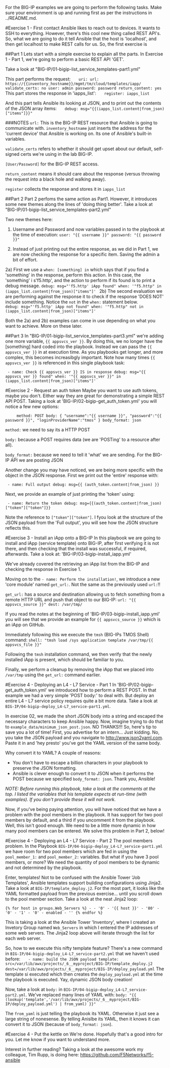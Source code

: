 For the BIG-IP examples we are going to perform the following tasks. Make sure your environment is up and running first as per the instructions in ../README.md.

#Exercise 1 - First contact
Ansible likes to reach out to devices. It wants to SSH to everything. However, there's this cool new thing called REST API's. So, what we are going to do it tell Ansible that the host is 'localhost', and then get localhost to make REST calls for us. So, the first exercise is  

##Part 1
Lets start with a simple exercise to explain all the parts. In Exercise 1 - Part 1, we're going to perform a basic REST API 'GET'.

Take a look at "BIG-IP/01-bigip-list_service_templates-part1.yml"

This part performs the request:
`    uri:
      url: https://{{inventory_hostname}}/mgmt/tm/cloud/templates/iapp/
      validate_certs: no
      user: admin
      password: password
      return_content: yes
`
This part stores the response in 'iapps_list':
`    register: iapps_list
`

And this part tells Ansible its looking at JSON, and to print out the contents of the JSON array items:
`    debug: msg="{{(iapps_list.content|from_json)["items"]}}"
`

###NOTES
`url:` This is the BIG-IP REST resource that Ansible is going to communicate with. `inventory_hostname` just inserts the address for the 'current device' that Ansible is working on. Its one of Ansible's built-in variables.

`validate_certs` refers to whether it should get upset about our default, self-signed certs we're using in the lab BIG-IP.

`[User/Password]` for the BIG-IP REST access.

`return_content` means it should care about the response (versus throwing the request into a black hole and walking away).

`register` collects the response and stores it in `iapps_list`


##Part 2
Part 2 perfoms the same action as Part1. However, it introduces some new themes along the lines of 'doing thing better'.
Take a look at "BIG-IP/01-bigip-list_service_templates-part2.yml"

Two new themes here:
1) Username and Password and now variables passed in to the playbook at the time of execution:
`user: "{{ username }}"
password: "{{ password }}"`

2) Instead of just printing out the entire response, as we did in Part 1, we are now checking the response for a specific item. Saving the admin a bit of effort.

2a) First we use a `when: [something] in` which says that if you find a 'something' in the response, perform this action. In this case, the 'something' i s'f5.http', and the action to perform if its found is to print a debug message.
`debug: msg="'f5.http' iApp found"
when: '"f5.http" in (iapps_list.content|from_json)["items"]'
`
2b) The second evaluation we are performing against the response it to check if the response 'DOES NOT' include something. Notice the `not` in the `when:` statement below.  
`debug: msg="'f5.http' iApp not found"
when: '"f5.http" not in (iapps_list.content|from_json)["items"]'
`

Both the 2a) and 2b) examples can come in use depending on what you want to achieve. More on these later.

##Part 3
In "BIG-IP/01-bigip-list_service_templates-part3.yml" we're adding one more variable, `{{ appsvcs_ver }}`. By doing this, we no longer have the [something] hard coded into the playbook. Instead we can pass the `{{ appsvcs_ver }}` in at execution time. As you playbooks get longer, and more complex, this becomes increasibgly important. Note how many times `{{ appsvcs_ver }}` is referenced in this single playbook task:

`  - name: Check {{ appsvcs_ver }} IS in response
    debug: msg="{{ appsvcs_ver }} found"
    when: '"{{ appsvcs_ver }}" in (iapps_list.content|from_json)["items"]'
`

#Exercise 2 - Request an auth token
Maybe you want to use auth tokens, maybe you don't. Either way they are great for demonstrating a simple REST API POST. Taking a look at 'BIG-IP/02-bigip-get_auth_token.yml' you will notice a few new options:

`      method: POST
      body: { "username":"{{ username }}", "password":"{{ password }}", "loginProviderName":"tmos" }
      body_format: json
`

`method:` we need to say its a HTTP POST

`body:` because a POST requires data (we are 'POSTing' to a resource after all).

`body_format:` because we need to tell it 'what' we are sending. For the BIG-IP API we are posting JSON

Another change you may have noticed, we are being more specific with the object in the JSON response. First we print out the 'entire' response with:

`  - name: Full output
    debug: msg={{ (auth_token.content|from_json) }}
`

Next, we provide an example of just printing the 'token' using:

`  - name: Return the token
    debug: msg={{(auth_token.content|from_json)["token"]["token"]}}
`

Note the reference to `["token"]["token"]`. I fyou look at the structure of the JSON payload from the 'Full output', you will see how the JSON structure reflects this.


#Exercise 3 - Install an iApp onto a BIG-IP
In this playbook we are going to install and iApp (service template) onto BIG-IP, after first verifying it is not there, and then checking that the install was successful, if required, afterwards. Take a look at: 'BIG-IP/03-bigip-install_iapp.yml'

We've already covered the retrieving an iApp list from the BIG-IP and checking the response in Exercise 1.

Moving on to the `- name: Perform the installation!`, we introduce a new 'core module' named `get_url:`. Not the same as the previously used `url:`!!

`get_url:` has a source and destination allowing us to fetch something from a remote HTTP URL and push that object to our BIG-IP:
`url: "{{ appsvcs_source }}"
dest: /var/tmp/
`

If you read the notes at the beginning of 'BIG-IP/03-bigip-install_iapp.yml' you will see that we provide an example for `{{ appsvcs_source }}` which is an iApp on GitHub.

Immediately following this we execute the `tmsh` (BIG-IPs TMOS Shell) command: `shell: "tmsh load /sys application template /var/tmp/{{ appsvcs_file }}"`

Following the `tmsh` installation command, we then verify that the newly installed iApp is present, which should be familiar to you.

Finally, we perform a cleanup by removing the iApp that we placed into `/var/tmp` using the `get_url:` command earlier.

#Exercise 4 - Deploying an L4 - L7 Service - Part 1
In 'BIG-IP/02-bigip-get_auth_token.yml' we introduced how to perform a REST POST. In that example we had a very simple 'POST body:' to deal with. But deploy an entire L4 - L7 service policy requires quite a bit more data. Take a look at `BIG-IP/04-bigip-deploy_L4-L7_service-part1.yml`.

In exercise 02, we made the short JSON body into a string and escaped the necessary characters to keep Ansible happy. Now, imagine trying to do that to `example_data/minimum_json_post.json`. NO THANKS!!! So, here's tip to save you a lot of time! First, you advertise for an intern... Just kidding. No, you take the JSON payload and you navigate to http://www.json2yaml.com. Paste it in and 'hey presto' you've got the YAML version of the same body.

Why convert it to YAML? A couple of reasons:
* You don't have to escape a billion characters in your playbook to preserve the JSON formatting.
* Ansible is clever enough to convert it to JSON when it performs the POST because we specified `body_format: json`. Thank you, Ansible!

*NOTE: Before running this playbook, take a look at the comments at the top. I listed the variables that his template expects at run-time (with examples). If you don't provide these it will not work.*

Now, if you've being paying attention, you will have noticed that we have a problem with the pool members in the playbook. It has support for two pool members by default, and a third if you uncomment it from the playbook. Well, this isn't good enough. We need to be a little more dynamic in how many pool members can be entered. We solve this problem in Part 2, below!

#Exercise 4 - Deploying an L4 - L7 Service - Part 2
The pool members problem. In the Playbook `BIG-IP/04-bigip-deploy_L4-L7_service-part1.yml` we have room for two pool members which are fed in using the `pool_member_1:` and `pool_member_2:` variables. But what if you have 3 pool members, or more? We need the quantity of pool members to be dynamic and not determined by the playbook.

Enter, templates! Not to be confused with the Ansible Tower 'Job Templates', Ansible templates support building configurations using Jinja2. Take a look at `BIG-IP/template_deploy.j2`. For the most part, it looks like the YAML formatted payload from the previous exercise... until you scroll down to the pool member section. Take a look at the neat Jinja2 loop:

`{% for host in groups.Web_Servers %}
    - - '0'
      - '{{ host }}'
      - '80'
      - '0'
      - '1'
      - '0'
      - enabled
      - ''
{% endfor %}`

This is taking a look at the Ansible Tower 'Inventory', where I created an Invetory Group named `Web_Servers` in which I entered the IP addresses of some web servers. The Jinja2 loop above will iterate through the list for each web server.  

So, how to we execute this nifty template feature? There's a new command in `BIG-IP/04-bigip-deploy_L4-L7_service-part2.yml` that we haven't used before:
`    - name: build the JSON payload
      template: src=/var/lib/awx/projects/_6__myproject/BIG-IP/template_deploy.j2 dest=/var/lib/awx/projects/_6__myproject/BIG-IP/deploy_payload.yml
`
The template si executed which then creates the `deploy_payload.yml` at the time the playbook is executed. Yay, dynamic JSON body creation!

Now, take a look at `body:` in `BIG-IP/04-bigip-deploy_L4-L7_service-part2.yml`. We've replaced many lines of YAML with:
`body: "{{ (lookup('template','/var/lib/awx/projects/_6__myproject/BIG-IP/deploy_payload.yml') | from_yaml) }}"`

The `from_yaml` is just telling the playbook its YAML. Otherwise it just see a large string of nonesense. By telling Anislbe its YAML, then it knows it can convert it to JSON (because of `body_format: json`).

#Exercise 4 - Put the kettle on
We're done. Hopefully that's a good intro for you. Let me know if you want to understand more.

Interest in further reading? Taking a look at the awesome work my colleague, Tim Rupp, is doing here:
https://github.com/F5Networks/f5-ansible
